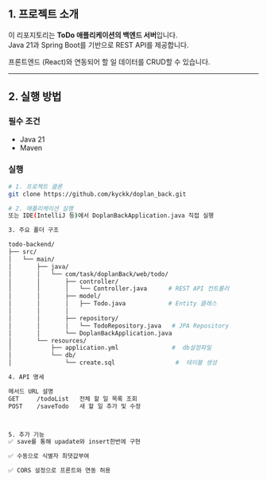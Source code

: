 ## 1. 프로젝트 소개

이 리포지토리는 **ToDo 애플리케이션의 백엔드 서버**입니다.  
Java 21과 Spring Boot를 기반으로 REST API를 제공합니다.

프론트엔드 (React)와 연동되어 할 일 데이터를 CRUD할 수 있습니다.

---

## 2. 실행 방법

### 필수 조건

- Java 21
- Maven

### 실행

```bash
# 1. 프로젝트 클론
git clone https://github.com/kyckk/doplan_back.git

# 2. 애플리케이션 실행
또는 IDE(IntelliJ 등)에서 DoplanBackApplication.java 직접 실행

3. 주요 폴더 구조

todo-backend/
├── src/
│   └── main/
│       ├── java/
│       │   └── com/task/doplanBack/web/todo/
│       │       ├── controller/
│       │       │   └── Controller.java      # REST API 컨트롤러
│       │       ├── model/
│       │       │   ├── Todo.java            # Entity 클래스
│       │       │  
│       │       ├── repository/             
│       │       │   └── TodoRepository.java   # JPA Repository
│       │       └── DoplanBackApplication.java   
│       └── resources/
│           ├── application.yml               #  db설정파일
│           └── db/
│               └── create.sql                 #  테이블 생성

4. API 명세

메서드	URL	설명
GET	    /todoList	전체 할 일 목록 조회
POST	/saveTodo	새 할 일 추가 및 수정



5. 추가 기능
✅ save를 통해 upadate와 insert한번에 구현

✅ 수동으로 식별자 최댓값부여

✅ CORS 설정으로 프론트와 연동 허용
